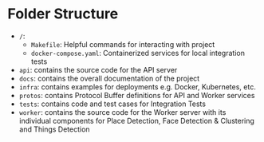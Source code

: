 # Folder Structure

- `/`: 
  - `Makefile`: Helpful commands for interacting with project
  - `docker-compose.yaml`: Containerized services for local integration tests
- `api`: contains the source code for the API server
- `docs`: contains the overall documentation of the project
- `infra`: contains examples for deployments e.g. Docker, Kubernetes, etc.
- `protos`: contains Protocol Buffer definitions for API and Worker services
- `tests`: contains code and test cases for Integration Tests
- `worker`: contains the source code for the Worker server with its individual components for Place Detection, Face Detection & Clustering and Things Detection

